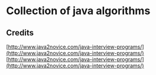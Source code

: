 # Collection of java algorithms

## Credits

[http://www.java2novice.com/java-interview-programs/](http://www.java2novice.com/java-interview-programs/)
[http://www.java2novice.com/java-interview-programs/](http://www.java2novice.com/java-interview-programs/)